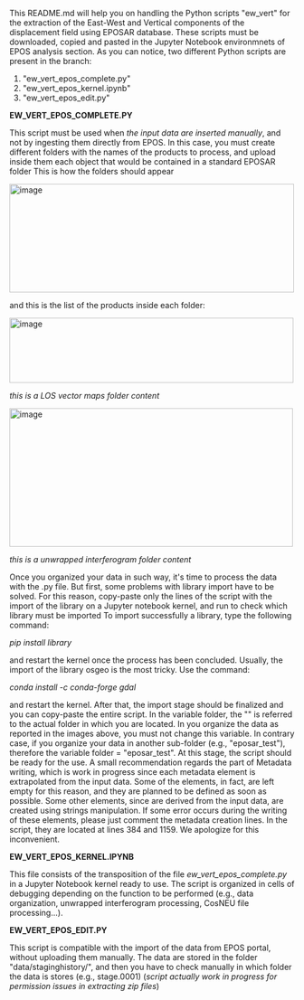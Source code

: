 This README.md will help you on handling the Python scripts "ew_vert" for the extraction of the East-West and Vertical components of the displacement field using EPOSAR database. These scripts must be downloaded, copied and pasted in the Jupyter Notebook environmnets of EPOS analysis section.
As you can notice, two different Python scripts are present in the branch:
1) "ew_vert_epos_complete.py"
2) "ew_vert_epos_kernel.ipynb"
3) "ew_vert_epos_edit.py"

**EW_VERT_EPOS_COMPLETE.PY**

This script must be used when _the input data are inserted manually_, and not by ingesting them directly from EPOS.
In this case, you must create different folders with the names of the products to process, and upload inside them each object that would be contained in a standard EPOSAR folder
This is how the folders should appear

<img width="503" height="192" alt="image" src="https://github.com/user-attachments/assets/33cf6395-3a09-4b94-9074-1aa8d9ab99fe" />

and this is the list of the products inside each folder:

<img width="502" height="115" alt="image" src="https://github.com/user-attachments/assets/678dffdf-5b56-49c5-85e0-76f86b1c5e59" />

_this is a LOS vector maps folder content_

<img width="501" height="245" alt="image" src="https://github.com/user-attachments/assets/454580b3-44b6-43e2-ac07-da012a07db8e" />

_this is a unwrapped interferogram folder content_



Once you organized your data in such way, it's time to process the data with the .py file. But first, some problems with library import have to be solved. For this reason, copy-paste only the lines of the script with the import of the library on a Jupyter notebook kernel, and run to check which library must be imported
To import successfully a library, type the following command:

_pip install library_

and restart the kernel once the process has been concluded. Usually, the import of the library osgeo is the most tricky. Use the command:

_conda install -c conda-forge gdal_

and restart the kernel. After that, the import stage should be finalized and you can copy-paste the entire script. In the variable folder, the "" is referred to the actual folder in which you are located. In you organize the data as reported in the images above, you must not change this variable. In contrary case, if you organize your data in another sub-folder (e.g., "eposar_test"), therefore the variable folder = "eposar_test".
At this stage, the script should be ready for the use. A small recommendation regards the part of Metadata writing, which is work in progress since each metadata element is extrapolated from the input data. Some of the elements, in fact, are left empty for this reason, and they are planned to be defined as soon as possible. Some other elements, since are derived from the input data, are created using strings manipulation. If some error occurs during the writing of these elements, please just comment the metadata creation lines. In the script, they are located at lines 384 and 1159. We apologize for this inconvenient.

**EW_VERT_EPOS_KERNEL.IPYNB**

This file consists of the transposition of the file _ew_vert_epos_complete.py_ in a Jupyter Notebook kernel ready to use. The script is organized in cells of debugging depending on the function to be performed (e.g., data organization, unwrapped interferogram processing, CosNEU file processing...). 

**EW_VERT_EPOS_EDIT.PY**

This script is compatible with the import of the data from EPOS portal, without uploading them manually. The data are stored in the folder "data/staginghistory/", and then you have to check manually in which folder the data is stores (e.g., stage.0001)
(_script actually work in progress for permission issues in extracting zip files_)
